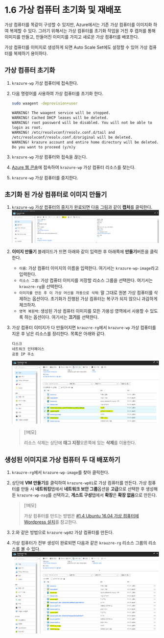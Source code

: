 # 1.6 가상 컴퓨터 초기화 및 재배포

가상 컴퓨터를 똑같이 구성할 수 있지만, Azure에서는 기존 가상 컴퓨터를 이미지화 하여 복제할 수 있다. 그러기 위해서는 가상 컴퓨터를 초기화 작업을 거친 후 캡처를 통해 이미지를 만들고, 만들어진 이미지를 가지고 새로운 가상 컴퓨터를 배포한다.

가상 컴퓨터를 이미지로 생성하게 되면 Auto Scale Set에도 설정할 수 있어 가상 컴퓨터를 복제하기 용이하다.

## 가상 컴퓨터 초기화

1. `krazure-wp` 가상 컴퓨터에 접속한다.

2. 다음 명령어를 사용하여 가상 컴퓨터를 초기화 한다.
    ```bash
    sudo waagent -deprovision+user
    ```
    ```결과
    WARNING! The waagent service will be stopped.
    WARNING! Cached DHCP leases will be deleted.
    WARNING! root password will be disabled. You will not be able to login as root.
    WARNING! /etc/resolvconf/resolv.conf.d/tail and /etc/resolvconf/resolv.conf.d/original will be deleted.
    WARNING! krazure account and entire home directory will be deleted.
    Do you want to proceed (y/n)y
    ```

3. `krazure-wp` 가상 컴퓨터와 접속을 끊는다.

4. [Azure 웹 콘솔](https://portal.azure.com)에 접속하여 `krazure-wp` 가상 컴퓨터 리소스를 찾는다.

5. `krazure-wp` 가상 컴퓨터를 중지한다.

## 초기화 된 가상 컴퓨터로 이미지 만들기

1. `krazure-wp` 가상 컴퓨터의 중지가 완료되면 다음 그림과 같이 **캡처**를 클릭한다.
 ![1.6.1_VM_capture](../images/1.6.1_VM_capture.PNG)

2. **이미지 만들기** 블레이드가 뜨면 아래와 같이 입력한 후 아래쪽에 **만들기**버튼을 클릭한다.
    - `이름`: 가상 컴퓨터 이미지의 이름을 입력한다. 여기서는 `krazure-wp-image`라고 입력한다.
    - `리소스 그룹`: 가상 컴퓨터 이미지를 저장할 리소스 그룹을 선택한다. 여기서는 `krauzre-rg`을 선택한다.
    - `이미지를 만든 후 이 가상 머신을 자동으로 삭제`: 말 그대로 원본 가상 컴퓨터를 삭제하는 옵션이다. 초기화가 진행된 가상 컴퓨터는 복구가 되지 않으니 과감하게 체크하자.
    - `영역 복원력`: 생성된 가상 컴퓨터 이미지를 모든 가용성 영역에서 사용할 수 있도록 하는 옵션이다. 여기서는 **끄기**를 선택한다.

3. 가상 컴퓨터 이미지가 다 만들어지면 `krauzre-rg`에서 `krazure-wp` 가상 컴퓨터를 지운 후 남은 리소스를 정리한다. 목록은 아래와 같다.
    ```content
    디스크
    네트워크 인터페이스
    공용 IP 주소
    ```
    ![1.6.2_deleting_resource_list](../images/1.6.2_deleting_resource_list.PNG)

    > [!메모]
    >
    > 리소스 삭제는 상단에 **태그 지정**오른쪽에 있는 **삭제**를 이용한다.

## 생성된 이미지로 가상 컴퓨터 두 대 배포하기

1. `krauzre-rg`에서 `krazure-wp-image`를 찾아 클릭한다.

2. 상단에 **VM 만들기**를 클릭하여 `krazure-wp01`로 가상 컴퓨터를 만든다. 가상 컴퓨터를 만들 시 **네트워킹**탭에서 **네트워크 보안 그룹**옵션을 **고급**으로 선택한 후 생성해둔 `krazure-wp-nsg`를 선택하고, **게스트 구성**탭에서 **확장**은 **확장 없음**으로 만든다.
    > [!메모]
    >
    > 가상 컴퓨터를 만드는 방법은 [#1.4 Ubuntu 16.04 가상 컴퓨터에 Wordpress 설치](https://github.com/krazure/workshop-itpro-101/blob/master/hands-on-lab/1.4_building_wordpress_on_VM.md#custom-script-for-linux%EB%A5%BC-%EC%82%AC%EC%9A%A9%ED%95%98%EB%8A%94-ubuntu-1604-%EA%B0%80%EC%83%81-%EC%BB%B4%ED%93%A8%ED%84%B0-%EB%A7%8C%EB%93%A4%EA%B8%B0)를 참고한다.

3. 2.와 같은 방법으로 `krazure-wp02` 가상 컴퓨터를 만든다.

4. 가상 컴퓨터가 전부 생성이 완료되면 다음과 같은 `krauzre-rg` 리소스 그룹의 리소스를 볼 수 있다.
 ![1.6.3_krazure-rg_resource_list](../images/1.6.3_krazure-rg_resource_list.PNG)